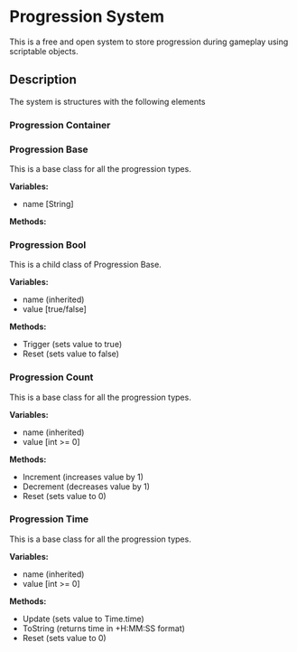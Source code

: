 # Progression System
This is a free and open system to store progression during gameplay using scriptable objects.

## Description
The system is structures with the following elements

### Progression Container


### Progression Base
This is a base class for all the progression types.

**Variables:**
- name [String]

**Methods:**


### Progression Bool
This is a child class of Progression Base.

**Variables:**
- name (inherited)
- value [true/false]

**Methods:**
- Trigger (sets value to true)
- Reset (sets value to false)


### Progression Count
This is a base class for all the progression types.

**Variables:**
- name (inherited)
- value [int >= 0]

**Methods:**
- Increment (increases value by 1)
- Decrement (decreases value by 1)
- Reset (sets value to 0)


### Progression Time
This is a base class for all the progression types.

**Variables:**
- name (inherited)
- value [int >= 0]

**Methods:**
- Update (sets value to Time.time)
- ToString (returns time in +H:MM:SS format)
- Reset (sets value to 0)
